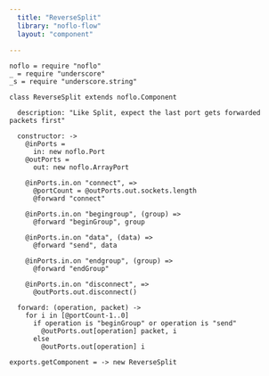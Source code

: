 ```yaml
---
  title: "ReverseSplit"
  library: "noflo-flow"
  layout: "component"

---
```


    noflo = require "noflo"
    _ = require "underscore"
    _s = require "underscore.string"
    
    class ReverseSplit extends noflo.Component
    
      description: "Like Split, expect the last port gets forwarded packets first"
    
      constructor: ->
        @inPorts =
          in: new noflo.Port
        @outPorts =
          out: new noflo.ArrayPort
    
        @inPorts.in.on "connect", =>
          @portCount = @outPorts.out.sockets.length
          @forward "connect"
    
        @inPorts.in.on "begingroup", (group) =>
          @forward "beginGroup", group
    
        @inPorts.in.on "data", (data) =>
          @forward "send", data
    
        @inPorts.in.on "endgroup", (group) =>
          @forward "endGroup"
    
        @inPorts.in.on "disconnect", =>
          @outPorts.out.disconnect()
    
      forward: (operation, packet) ->
        for i in [@portCount-1..0]
          if operation is "beginGroup" or operation is "send"
            @outPorts.out[operation] packet, i
          else
            @outPorts.out[operation] i
    
    exports.getComponent = -> new ReverseSplit
    
